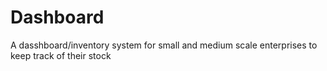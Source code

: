 # Dashboard
A dasshboard/inventory system for small and medium scale enterprises to keep track of their stock
